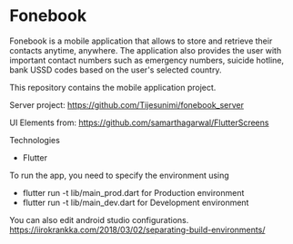 # Fonebook

Fonebook is a mobile application that allows to store and retrieve their contacts anytime, anywhere. The application also provides the user with important contact numbers such as emergency numbers, suicide hotline, bank USSD codes based on the user's selected country.

This repository contains the mobile application project.

Server project: https://github.com/Tijesunimi/fonebook_server

UI Elements from: https://github.com/samarthagarwal/FlutterScreens

Technologies
  - Flutter

To run the app, you need to specify the environment using
 - flutter run -t lib/main_prod.dart for Production environment
 - flutter run -t lib/main_dev.dart for Development environment

You can also edit android studio configurations. https://iirokrankka.com/2018/03/02/separating-build-environments/